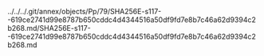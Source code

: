 ../../../.git/annex/objects/Pp/79/SHA256E-s117--619ce2741d99e8787b650cddc4d4344516a50df9fd7e8b7c46a62d9394c2b268.md/SHA256E-s117--619ce2741d99e8787b650cddc4d4344516a50df9fd7e8b7c46a62d9394c2b268.md